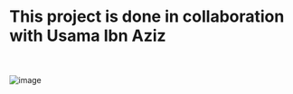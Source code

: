 ﻿# This project is done in collaboration with Usama Ibn Aziz
 <br><br>
![image](https://github.com/user-attachments/assets/ebba5f50-4f1b-45fd-ab63-41588e5196ae)
